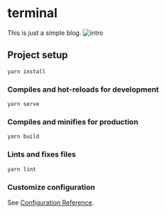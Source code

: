 # terminal
This is just a simple blog.
![intro](https://cdn.jsdelivr.net/gh/xVanTuring/terminal-blog@master/extra/Intro.png)
## Project setup
```
yarn install
```

### Compiles and hot-reloads for development
```
yarn serve
```

### Compiles and minifies for production
```
yarn build
```

### Lints and fixes files
```
yarn lint
```

### Customize configuration
See [Configuration Reference](https://cli.vuejs.org/config/).
